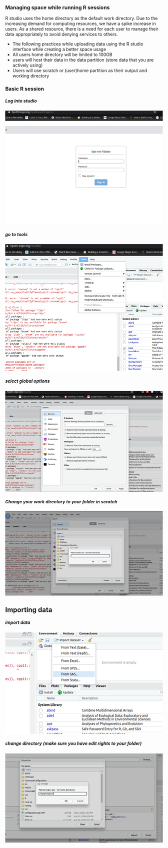 ### Managing space while running R sessions 

 R studio uses the home directory as the default work directory. Due to the increasing demand for computing resources, we have a spike increase in users. As a shared resource, there is a need for each user to manage their data appropriately to avoid denying services to others.
  
  - The following practices while uploading data using the R studio interface while creating a better space usage
  - All users home directory will be limited to 100GB
  - users will host their data in the data partition (store data that you are actively using) 
  - Users will use scratch or (user)home partition as their output and working directory
     
     
### Basic R session

 ##### Log into  studio 
 
   ![](/Tutorials/images/rstudiologin.png)
 
 ##### go to tools 
 
  ![](/Tutorials/images/RTOOLS.png)

 ##### select global options
   ![](/Tutorials/images/rsesio.png)

##### Change your work directory to your folder in scratch
   ![](/Tutorials/images/path.png)


## Importing data
 ##### import data 
   ![](/Tutorials/images/import.png)
 ##### change directory (make sure you have edit rights to your folder)
  ![](/Tutorials/images/folder.png)
